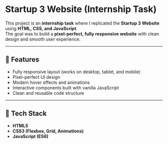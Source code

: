 # Startup 3 Website (Internship Task)

This project is an **internship task** where I replicated the **Startup 3 Website** using **HTML, CSS, and JavaScript**.  
The goal was to build a **pixel-perfect, fully responsive website** with clean design and smooth user experience.

---

## 🔹 Features
- Fully responsive layout (works on desktop, tablet, and mobile)
- Pixel-perfect UI design
- Modern hover effects and animations
- Interactive components built with vanilla JavaScript
- Clean and reusable code structure

---

## 🔹 Tech Stack
- **HTML5**
- **CSS3 (Flexbox, Grid, Animations)**
- **JavaScript (ES6)**
